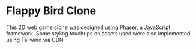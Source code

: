 # Flappy Bird Clone

This 2D web game clone was designed using Phaser, a JavaScript framework. Some styling touchups on assets used were also implemented using Tailwind via CDN